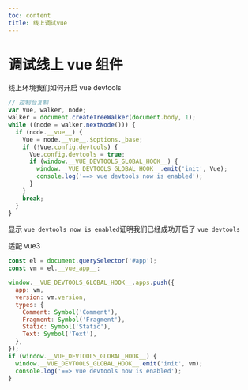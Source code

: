 ```yaml
---
toc: content
title: 线上调试vue
---
```


# 调试线上 vue 组件

线上环境我们如何开启 vue devtools

```js
// 控制台复制
var Vue, walker, node;
walker = document.createTreeWalker(document.body, 1);
while ((node = walker.nextNode())) {
  if (node.__vue__) {
    Vue = node.__vue__.$options._base;
    if (!Vue.config.devtools) {
      Vue.config.devtools = true;
      if (window.__VUE_DEVTOOLS_GLOBAL_HOOK__) {
        window.__VUE_DEVTOOLS_GLOBAL_HOOK__.emit('init', Vue);
        console.log('==> vue devtools now is enabled');
      }
    }
    break;
  }
}
```

显示 `vue devtools now is enabled`证明我们已经成功开启了 `vue devtools`

适配 vue3

```js
const el = document.querySelector('#app');
const vm = el.__vue_app__;

window.__VUE_DEVTOOLS_GLOBAL_HOOK__.apps.push({
  app: vm,
  version: vm.version,
  types: {
    Comment: Symbol('Comment'),
    Fragment: Symbol('Fragment'),
    Static: Symbol('Static'),
    Text: Symbol('Text'),
  },
});
if (window.__VUE_DEVTOOLS_GLOBAL_HOOK__) {
  window.__VUE_DEVTOOLS_GLOBAL_HOOK__.emit('init', vm);
  console.log('==> vue devtools now is enabled');
}
```

<BackTop></BackTop>
<SplashCursor></SplashCursor>
